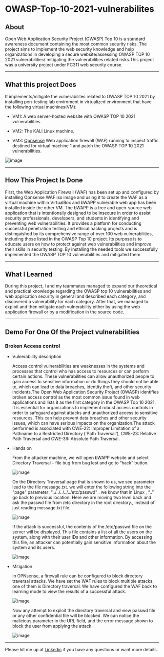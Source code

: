 # OWASP-Top-10-2021-vulnerabilites

## About

   Open Web Application Security Project (OWASP) Top 10 is a standard awareness document containing the most common security risks. The project aims to implement the web security knowledge and help organizations in developing a secure website/assessing OWASP TOP 10 2021 vulnerabilities/ mitigating the vulnerabilities related risks.This project was a university project under FC311 web security course.
    
------------------------------

## What this project Does
    
   It implements/mitigate the vulnerabilites related to OWASP TOP 10 2021 by installing pen-testing lab enviroment in virtualized environment that have the following virtual machines(VM):
   - VM1: A web server-hosted website with OWASP TOP 10 2021 vulnerabilities.
    
   - VM2: The KALI Linux machine.
    
   - VM3: <a href="https://opnsense.org/">Opnsense</a> Web application firewall (WAF) running to inspect traffic destined for virtual machine 1 and patch the OWASP TOP 10 2021 vulnerabilities. 

    
   ![image](https://user-images.githubusercontent.com/122940334/216792465-77977b05-b0ca-44d8-bc7e-385757c5a4b4.png)
   
 
-----------------------------------------------

## How This Project Is Done

   First, the Web Application Firewall (WAF) has been set up and configured by installing Opnsense WAF iso image and using it to create the WAF as a virtual machine within VirtualBox and bWAPP vulnerable web app has been installed inside the other VM. The bWAPP is a free and open-source web application that is intentionally designed to be insecure in order to assist security professionals, developers, and students in identifying and preventing web vulnerabilities. It provides a platform for conducting successful penetration testing and ethical hacking projects and is distinguished by its comprehensive range of over 100 web vulnerabilities, including those listed in the OWASP Top 10 project. Its purpose is to educate users on how to protect against web vulnerabilities and improve their skills in security testing. By installing the needed tools we successfully implemented the OWASP TOP 10 vulnerabilities and mitigated them.

-------------
## What I Learned

During this project, I and my teammates managed to expand our theoretical and practical knowledge regarding the OWASP top 10 vulnerabilities and web application security in general and described each category, and discovered a vulnerability for each category. After that, we managed to exploit and then mitigate each vulnerability either by using the web application firewall or by a modification in the source code. 

------------------------------------------------------------------------------------------------------------

## Demo For One Of the Project vulnerabilities

### Broken Access control

- Vulnerability description

    Access control vulnerabilities are weaknesses in the systems and processes that control who has access to resources or can perform certain actions. These vulnerabilities can allow unauthorized people to gain access to sensitive information or do things they should not be able to, which can lead to data breaches, identity theft, and other security incidents.The Open Web Application Security Project (OWASP) identifies broken access control as the most common issue found in web applications and lists it as the first category in the OWASP Top 10 2021. 
It is essential for organizations to implement robust access controls in order to safeguard against attacks and unauthorized access to sensitive resources. This can help prevent data breaches and other security issues, which can have serious impacts on the organization.The attack performed is associated with CWE-22: Improper Limitation of a Pathname to a Restricted Directory ('Path Traversal'), CWE-23: Relative Path Traversal and CWE-36: Absolute Path Traversal.

- Hands on  
   
   From the attacker machine, we will open bWAPP website and select Directory Traversal – file bug from bug lest and go to “hack” button. 
   
   ![image](https://user-images.githubusercontent.com/122940334/216853220-88d3cbe7-805d-47ae-af65-51adf7ed87d4.png)
   
   On the Directory Traversal page that is shown to us, we see parameter lead to the file message.txt. we will enter the following string into the "page" parameter:  "../../../../../etc/passwd" . we know that in Linux , “..” go back to previous location. Here we are moving two level back and ask the passwd file from /etc directory in the root directory., instead of just reading message.txt file.
   
   ![image](https://user-images.githubusercontent.com/122940334/216853262-fdb3bc9d-1c13-4707-a1a7-6be40aea7983.png)
   
   If the attack is successful, the contents of the /etc/passwd file on the server will be displayed. This file contains a list of all the users on the system, along with their user IDs and other information. By accessing this file, an attacker can potentially gain sensitive information about the system and its users.
   
   ![image](https://user-images.githubusercontent.com/122940334/216853281-bb361288-cb3e-44e4-aa26-d4e67f205083.png)
   
- Mitigation 

  In OPNsense, a firewall rule can be configured to block directory traversal attacks. We have set the WAF rules to block multiple attacks, one of them is Directory traversal. We have configured the WAF back to learning mode to view the results of a successful attack.
  
    ![image](https://user-images.githubusercontent.com/122940334/216853362-8b17354c-a72f-4710-90f9-ec7fbb93db1a.png)
    
    Now any attempt to exploit the directory traversal and view passwd file or any other confidential file will be blocked. We can notice the malicious parameter in
    the URL field, and the error message shown to block the user from applying the attack.
    
    ![image](https://user-images.githubusercontent.com/122940334/216853399-140a1e51-5fcf-4c31-957d-e642206138a4.png)
    

----------------------

Please hit me up at <a href="https://www.linkedin.com/in/ghaidalamri"> Linkedin</a> if you have any questions or want more details.

    






   

